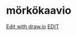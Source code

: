 
# mörkökaavio


[Edit with draw.io](https://app.diagrams.net/?src=about#G14ObYv3fcciFrB1UPfwWlXOUoP_7JltLD#%7B%22pageId%22%3A%22weOytGyI-ofrLxNII3_V%22%7D)
[EDIT](https://viewer.diagrams.net/?tags=%7B%7D&lightbox=1&highlight=0000ff&edit=_blank&layers=1&nav=1&dark=auto#G14ObYv3fcciFrB1UPfwWlXOUoP_7JltLD)

